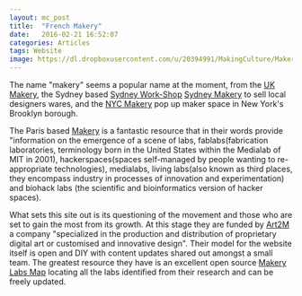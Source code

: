 ```yaml
---
layout: mc_post
title:  "French Makery"
date:   2016-02-21 16:52:07
categories: Articles
tags: Website
image: https://dl.dropboxusercontent.com/u/20394991/MakingCulture/MakeryLogo-1540x440.png
---
```

The name "makery" seems a popular name at the moment, from the [UK Makery](http://themakery.co.uk/), the Sydney based [Sydney Work-Shop](http://www.work-shop.com.au) [Sydney Makery](http://www.work-shop.com.au/the-makery) to sell local designers wares, and the [NYC Makery](http://www.nycmakery.com) pop up maker space in New York's Brooklyn borough.

The Paris based [Makery](http://www.makery.info) is a fantastic resource that in their words provide "information on the emergence of a scene of labs, fablabs(fabrication laboratories, terminology born in the United States within the Medialab of MIT in 2001), hackerspaces(spaces self-managed by people wanting to re-appropriate technologies), medialabs, living labs(also known as third places, they encompass industry in processes of innovation and experimentation) and biohack labs (the scientific and bioinformatics version of hacker spaces).

What sets this site out is its questioning of the movement and those who are set to gain the most from its growth. At this stage they are funded by [Art2M](http://www.art2m.com) a company "specialized in the production and distribution of proprietary digital art or customised and innovative design". Their model for the website itself is open and DIY with content updates shared out amongst a small team. The greatest resource they have is an excellent open source [Makery Labs Map](http://www.makery.info/en/map-labs/) locating all the labs identified from their research and can be freely updated.

